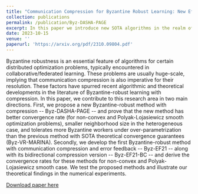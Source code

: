 ```yaml
---
title: "Communication Compression for Byzantine Robust Learning: New Efficient Algorithms and Improved Rates"
collection: publications
permalink: /publication/Byz-DASHA-PAGE
excerpt: In this paper we introduce new SOTA algorithms in the realm of communication compression along with Byzantine robustness.
date: 2023-10-15
venue: ''
paperurl: 'https://arxiv.org/pdf/2310.09804.pdf'
---
```

Byzantine robustness is an essential feature of algorithms for certain distributed optimization problems, typically encountered in collaborative/federated learning. These problems are usually huge-scale, implying that communication compression is also imperative for their resolution. These factors have spurred recent algorithmic and theoretical developments in the literature of Byzantine-robust learning with compression. In this paper, we contribute to this research area in two main directions. First, we propose a new Byzantine-robust method with compression -- Byz-DASHA-PAGE -- and prove that the new method has better convergence rate (for non-convex and Polyak-Lojasiewicz smooth optimization problems), smaller neighborhood size in the heterogeneous case, and tolerates more Byzantine workers under over-parametrization than the previous method with SOTA theoretical convergence guarantees (Byz-VR-MARINA). Secondly, we develop the first Byzantine-robust method with communication compression and error feedback -- Byz-EF21 -- along with its bidirectional compression version -- Byz-EF21-BC -- and derive the convergence rates for these methods for non-convex and Polyak-Lojasiewicz smooth case. We test the proposed methods and illustrate our theoretical findings in the numerical experiments.

[Download paper here](https://arxiv.org/pdf/2310.09804.pdf)